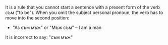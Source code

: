 It is a rule that you cannot start a sentence with a present form of the verb *съм* ("to be"). When you omit the subject personal pronoun, the verb has to move into the second position:
- "Аз съм мъж" or "Мъж съм" – I am a man

It is incorrect to say: "съм мъж"